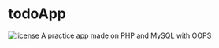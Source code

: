 # todoApp
[![license](https://img.shields.io/github/license/mashape/apistatus.svg?style=flat-square)]()
A practice app made on PHP and MySQL with OOPS
